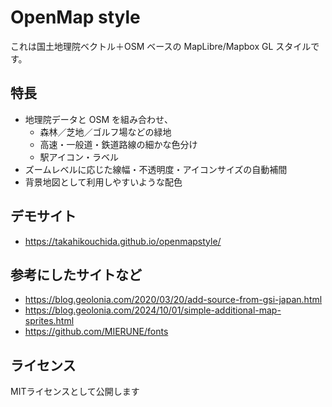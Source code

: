 # OpenMap style

これは国土地理院ベクトル＋OSM ベースの MapLibre/Mapbox GL スタイルです。

## 特長

- 地理院データと OSM を組み合わせ、  
  - 森林／芝地／ゴルフ場などの緑地
  - 高速・一般道・鉄道路線の細かな色分け
  - 駅アイコン・ラベル
- ズームレベルに応じた線幅・不透明度・アイコンサイズの自動補間
- 背景地図として利用しやすいような配色

## デモサイト

- https://takahikouchida.github.io/openmapstyle/

## 参考にしたサイトなど
- https://blog.geolonia.com/2020/03/20/add-source-from-gsi-japan.html
- https://blog.geolonia.com/2024/10/01/simple-additional-map-sprites.html
- https://github.com/MIERUNE/fonts

## ライセンス

MITライセンスとして公開します